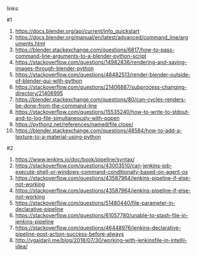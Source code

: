 links:

#1

1. https://docs.blender.org/api/current/info_quickstart
2. https://docs.blender.org/manual/en/latest/advanced/command_line/arguments.html
3. https://blender.stackexchange.com/questions/6817/how-to-pass-command-line-arguments-to-a-blender-python-script
4. https://stackoverflow.com/questions/14982836/rendering-and-saving-images-through-blender-python
5. https://stackoverflow.com/questions/48482513/render-blender-outside-of-blender-gui-with-python
6. https://stackoverflow.com/questions/21406887/subprocess-changing-directory/21406995
7. https://blender.stackexchange.com/questions/80/can-cycles-renders-be-done-from-the-command-line
8. https://stackoverflow.com/questions/15535240/how-to-write-to-stdout-and-to-log-file-simultaneously-with-popen
9. https://pythonz.net/references/named/file.close/
10. https://blender.stackexchange.com/questions/48584/how-to-add-a-texture-to-a-material-using-python

#2

1. https://www.jenkins.io/doc/book/pipeline/syntax/
2. https://stackoverflow.com/questions/43003510/can-jenkins-job-execute-shell-or-windows-command-conditionally-based-on-agent-os
3. https://stackoverflow.com/questions/43587964/jenkins-pipeline-if-else-not-working
4. https://stackoverflow.com/questions/43587964/jenkins-pipeline-if-else-not-working
5. https://stackoverflow.com/questions/51480440/file-parameter-in-declarative-pipeline
6. https://stackoverflow.com/questions/61057780/unable-to-stash-file-in-jenkins-pipeline
7. https://stackoverflow.com/questions/46448976/jenkins-declarative-pipeline-post-action-success-before-always
8. http://vgaidarji.me/blog/2018/07/30/working-with-jenkinsfile-in-intellij-idea/